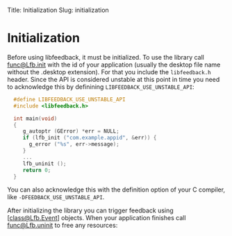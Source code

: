 Title: Initialization
Slug: initialization

# Initialization

Before using libfeedback, it must be initialized. To use the library
call [func@Lfb.init]() with the id of your application (usually
the desktop file name without the .desktop extension). For that you
include the `libfeedback.h` header. Since the API is considered
unstable at this point in time you need to acknowledge this by
definining `LIBFEEDBACK_USE_UNSTABLE_API`:

```c
  #define LIBFEEDBACK_USE_UNSTABLE_API
  #include <libfeedback.h>

  int main(void)
  {
     g_autoptr (GError) *err = NULL;
     if (lfb_init ("com.example.appid", &err)) {
       g_error ("%s", err->message);
     }
     ...
     lfb_uninit ();
     return 0;
  }
```

You can also acknowledge this with the definition option of your C
compiler, like `-DFEEDBACK_USE_UNSTABLE_API`.

After initializing the library you can trigger feedback using
[class@Lfb.Event] objects.  When your application finishes call
[func@Lfb.uninit]() to free any resources:
